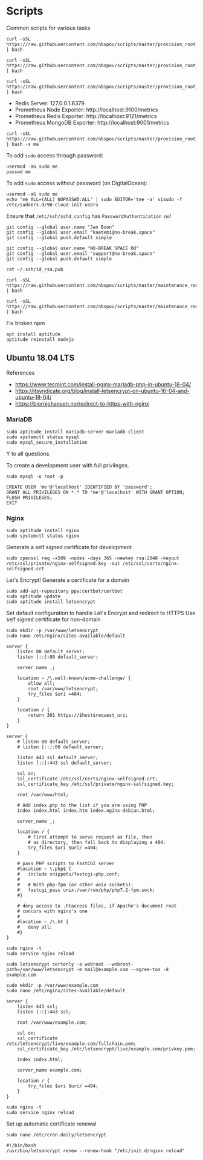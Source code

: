 # Scripts
Common scripts for various tasks

```
curl -sSL https://raw.githubusercontent.com/nbspou/scripts/master/provision_root_base.sh | bash
```

```
curl -sSL https://raw.githubusercontent.com/nbspou/scripts/master/provision_root_redis.sh | bash
```

```
curl -sSL https://raw.githubusercontent.com/nbspou/scripts/master/provision_root_dogcat.sh | bash
```

* Redis Server: 127.0.0.1:6379
* Prometheus Node Exporter: http://localhost:9100/metrics
* Prometheus Redis Exporter: http://localhost:9121/metrics
* Prometheus MongoDB Exporter: http://localhost:9001/metrics

```
curl -sSL https://raw.githubusercontent.com/nbspou/scripts/master/provision_root_adduser.sh | bash -s me
```

To add `sudo` access through password:

```
usermod -aG sudo me
passwd me
```

To add `sudo` access without password (on DigitalOcean):

```
usermod -aG sudo me
echo 'me ALL=(ALL) NOPASSWD:ALL' | sudo EDITOR='tee -a' visudo -f /etc/sudoers.d/90-cloud-init-users
```

Ensure that `/etc/ssh/sshd_config` has `PasswordAuthentication no`!

```
git config --global user.name "Jan Boon"
git config --global user.email "kaetemi@no-break.space"
git config --global push.default simple
```

```
git config --global user.name "NO-BREAK SPACE OÜ"
git config --global user.email "support@no-break.space"
git config --global push.default simple
```

```
cat ~/.ssh/id_rsa.pub
```

```
curl -sSL https://raw.githubusercontent.com/nbspou/scripts/master/maintenance_root_redis.sh | bash
```

```
curl -sSL https://raw.githubusercontent.com/nbspou/scripts/master/maintenance_root_dogcat.sh | bash
```

Fix broken npm
```
apt install aptitude
aptitude reinstall nodejs
```

## Ubuntu 18.04 LTS

References
* https://www.tecmint.com/install-nginx-mariadb-php-in-ubuntu-18-04/
* https://itsyndicate.org/blog/install-letsencrypt-on-ubuntu-16-04-and-ubuntu-18-04/
* https://bjornjohansen.no/redirect-to-https-with-nginx

### MariaDB

```
sudo aptitude install mariadb-server mariadb-client
sudo systemctl status mysql
sudo mysql_secure_installation
```
Y to all questions.

To create a development user with full privileges.
```
sudo mysql -u root -p
```
```
CREATE USER 'me'@'localhost' IDENTIFIED BY 'password';
GRANT ALL PRIVILEGES ON *.* TO 'me'@'localhost' WITH GRANT OPTION;
FLUSH PRIVILEGES;
EXIT
```

### Nginx

```
sudo aptitude install nginx
sudo systemctl status nginx
```
Generate a self signed certificate for development
```
sudo openssl req -x509 -nodes -days 365 -newkey rsa:2048 -keyout /etc/ssl/private/nginx-selfsigned.key -out /etc/ssl/certs/nginx-selfsigned.crt
```
Let's Encrypt! Generate a certificate for a domain
```
sudo add-apt-repository ppa:certbot/certbot
sudo aptitude update
sudo aptitude install letsencrypt
```
Set default configuration to handle Let's Encrypt and redirect to HTTPS
Use self signed certificate for non-domain
```
sudo mkdir -p /var/www/letsencrypt
sudo nano /etc/nginx/sites-available/default
```
```
server {
	listen 80 default_server;
	listen [::]:80 default_server;

	server_name _;

	location ~ /\.well-known/acme-challenge/ {
		allow all;
		root /var/www/letsencrypt;
		try_files $uri =404;
	}

	location / {
		return 301 https://$host$request_uri;
	}
}

server {
	# listen 80 default_server;
	# listen [::]:80 default_server;

	listen 443 ssl default_server;
	listen [::]:443 ssl default_server;
	
	ssl on;
	ssl_certificate /etc/ssl/certs/nginx-selfsigned.crt;
	ssl_certificate_key /etc/ssl/private/nginx-selfsigned.key;

	root /var/www/html;

	# Add index.php to the list if you are using PHP
	index index.html index.htm index.nginx-debian.html;

	server_name _;

	location / {
		# First attempt to serve request as file, then
		# as directory, then fall back to displaying a 404.
		try_files $uri $uri/ =404;
	}

	# pass PHP scripts to FastCGI server
	#location ~ \.php$ {
	#	include snippets/fastcgi-php.conf;
	#
	#	# With php-fpm (or other unix sockets):
	#	fastcgi_pass unix:/var/run/php/php7.2-fpm.sock;
	#}

	# deny access to .htaccess files, if Apache's document root
	# concurs with nginx's one
	#
	#location ~ /\.ht {
	#	deny all;
	#}
}
```
```
sudo nginx -t
sudo service nginx reload
```
```
sudo letsencrypt certonly -a webroot --webroot-path=/var/www/letsencrypt -m mail@example.com --agree-tos -d example.com
```
```
sudo mkdir -p /var/www/example.com
sudo nano /etc/nginx/sites-available/default
```
```
server {
	listen 443 ssl;
	listen [::]:443 ssl;

	root /var/www/example.com;
	
	ssl on;
	ssl_certificate     /etc/letsencrypt/live/example.com/fullchain.pem;
	ssl_certificate_key /etc/letsencrypt/live/example.com/privkey.pem;

	index index.html;
	
	server_name example.com;
	
	location / {
		try_files $uri $uri/ =404;
	}
}
```
```
sudo nginx -t
sudo service nginx reload
```
Set up automatic certificate renewal
```
sudo nano /etc/cron.daily/letsencrypt
```
```
#!/bin/bash
/usr/bin/letsencrypt renew --renew-hook "/etc/init.d/nginx reload"
```
